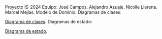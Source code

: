 Proyecto IS-2024
Equipo:
José Campos.
Alejandro Azuaje.
Nicolle Llerena.
Marcel Mejías.
Modelo de Dominio:
  Diagramas de clases:

  [Diagrama de clases](esbozo_diagrama_de_clases.png).
  Diagramas de estado:

  [Diagrama de estado](esbozo_diagrama_estados.png).
